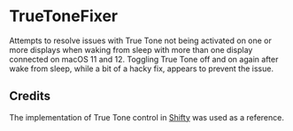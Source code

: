 #  TrueToneFixer

Attempts to resolve issues with True Tone not being activated on one or more displays when waking from sleep with more than one display connected on macOS 11 and 12. Toggling True Tone off and on again after wake from sleep, while a bit of a hacky fix, appears to prevent the issue.

## Credits

The implementation of True Tone control in [Shifty](https://github.com/thompsonate/Shifty) was used as a reference.
